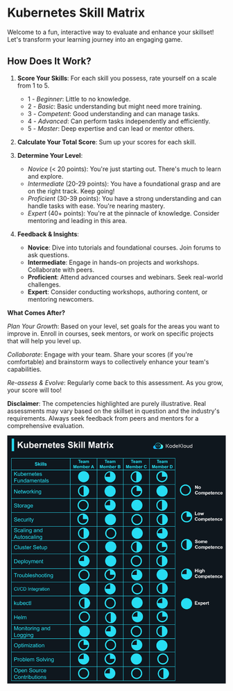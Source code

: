 # Kubernetes Skill Matrix

Welcome to a fun, interactive way to evaluate and enhance your skillset! Let's transform your learning journey into an engaging game.

## How Does It Work?

1.  **Score Your Skills**: For each skill you possess, rate yourself on a scale from 1 to 5.
    
    -   1 - _Beginner_: Little to no knowledge.
    -   2 - _Basic_: Basic understanding but might need more training.
    -   3 - _Competent_: Good understanding and can manage tasks.
    -   4 - _Advanced_: Can perform tasks independently and efficiently.
    -   5 - _Master_: Deep expertise and can lead or mentor others.
2.  **Calculate Your Total Score**: Sum up your scores for each skill.
    
3.  **Determine Your Level**:
    
    -   _Novice_ (< 20 points): You're just starting out. There's much to learn and explore.
    -   _Intermediate_ (20-29 points): You have a foundational grasp and are on the right track. Keep going!
    -   _Proficient_ (30-39 points): You have a strong understanding and can handle tasks with ease. You're nearing mastery.
    -   _Expert_ (40+ points): You're at the pinnacle of knowledge. Consider mentoring and leading in this area.
4.  **Feedback & Insights**:
    
    -   **Novice**: Dive into tutorials and foundational courses. Join forums to ask questions.
    -   **Intermediate**: Engage in hands-on projects and workshops. Collaborate with peers.
    -   **Proficient**: Attend advanced courses and webinars. Seek real-world challenges.
    -   **Expert**: Consider conducting workshops, authoring content, or mentoring newcomers.

**What Comes After?**

_Plan Your Growth_: Based on your level, set goals for the areas you want to improve in. Enroll in courses, seek mentors, or work on specific projects that will help you level up.

_Collaborate_: Engage with your team. Share your scores (if you're comfortable) and brainstorm ways to collectively enhance your team's capabilities.

_Re-assess & Evolve_: Regularly come back to this assessment. As you grow, your score will too!

**Disclaimer**: The competencies highlighted are purely illustrative. Real assessments may vary based on the skillset in question and the industry's requirements. Always seek feedback from peers and mentors for a comprehensive evaluation.

<p></p>
<p>
  <img src="../images/kubernetes/k5.png" style="width: 640px">
</p>